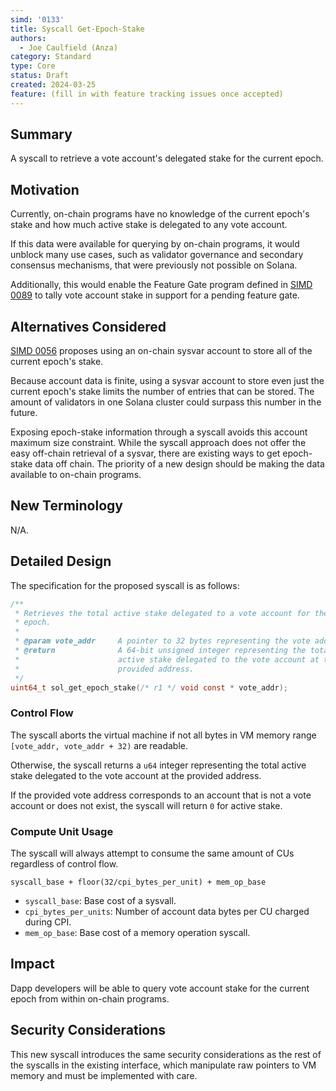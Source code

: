 ```yaml
---
simd: '0133'
title: Syscall Get-Epoch-Stake
authors:
  - Joe Caulfield (Anza)
category: Standard
type: Core
status: Draft
created: 2024-03-25
feature: (fill in with feature tracking issues once accepted)
---
```


## Summary

A syscall to retrieve a vote account's delegated stake for the current epoch.

## Motivation

Currently, on-chain programs have no knowledge of the current epoch's stake and
how much active stake is delegated to any vote account.

If this data were available for querying by on-chain programs, it would unblock
many use cases, such as validator governance and secondary consensus mechanisms,
that were previously not possible on Solana.

Additionally, this would enable the Feature Gate program defined in
[SIMD 0089](./0089-programify-feature-gate.md) to tally vote account stake in
support for a pending feature gate.

## Alternatives Considered

[SIMD 0056](https://github.com/solana-foundation/solana-improvement-documents/pull/56)
proposes using an on-chain sysvar account to store all of the current epoch's
stake.

Because account data is finite, using a sysvar account to store even just the 
current epoch's stake limits the number of entries that can be stored. The
amount of validators in one Solana cluster could surpass this number in the
future.

Exposing epoch-stake information through a syscall avoids this account maximum
size constraint. While the syscall approach does not offer the easy off-chain
retrieval of a sysvar, there are existing ways to get epoch-stake data off
chain. The priority of a new design should be making the data available to
on-chain programs.

## New Terminology

N/A.

## Detailed Design

The specification for the proposed syscall is as follows:

```c
/**
 * Retrieves the total active stake delegated to a vote account for the current
 * epoch.
 *
 * @param vote_addr     A pointer to 32 bytes representing the vote address.
 * @return              A 64-bit unsigned integer representing the total
 *                      active stake delegated to the vote account at the
 *                      provided address.
 */
uint64_t sol_get_epoch_stake(/* r1 */ void const * vote_addr);
```

### Control Flow

The syscall aborts the virtual machine if not all bytes in VM memory range
`[vote_addr, vote_addr + 32)` are readable.

Otherwise, the syscall returns a `u64` integer representing the total active
stake delegated to the vote account at the provided address.

If the provided vote address corresponds to an account that is not a vote
account or does not exist, the syscall will return `0` for active stake.

### Compute Unit Usage

The syscall will always attempt to consume the same amount of CUs regardless of
control flow.

```
syscall_base + floor(32/cpi_bytes_per_unit) + mem_op_base
```

- `syscall_base`: Base cost of a sysvall.
- `cpi_bytes_per_units`: Number of account data bytes per CU charged during CPI.
- `mem_op_base`: Base cost of a memory operation syscall.

## Impact

Dapp developers will be able to query vote account stake for the current epoch
from within on-chain programs.

## Security Considerations

This new syscall introduces the same security considerations as the rest of the
syscalls in the existing interface, which manipulate raw pointers to VM memory
and must be implemented with care.

